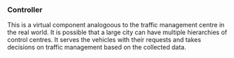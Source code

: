 ### Controller

This is a virtual component analogoous to the traffic management centre in the real world.
It is possible that a large city can have multiple hierarchies of control centres. 
It serves the vehicles with their requests and takes decisions on traffic management based on the collected data.

